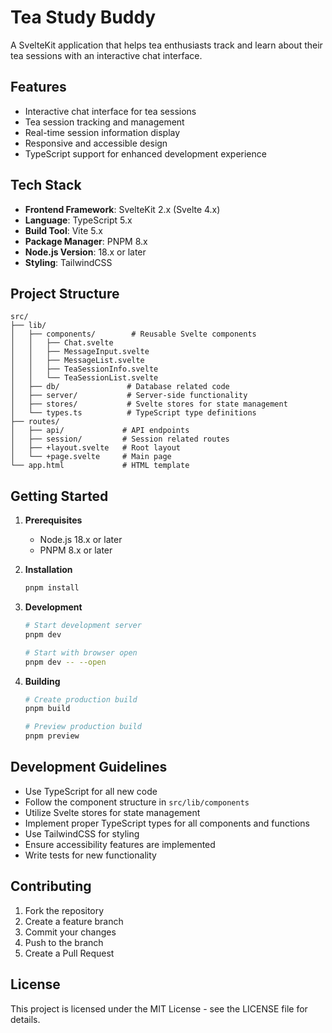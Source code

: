 # Tea Study Buddy

A SvelteKit application that helps tea enthusiasts track and learn about their tea sessions with an interactive chat interface.

## Features

- Interactive chat interface for tea sessions
- Tea session tracking and management
- Real-time session information display
- Responsive and accessible design
- TypeScript support for enhanced development experience

## Tech Stack

- **Frontend Framework**: SvelteKit 2.x (Svelte 4.x)
- **Language**: TypeScript 5.x
- **Build Tool**: Vite 5.x
- **Package Manager**: PNPM 8.x
- **Node.js Version**: 18.x or later
- **Styling**: TailwindCSS

## Project Structure

```
src/
├── lib/
│   ├── components/        # Reusable Svelte components
│   │   ├── Chat.svelte
│   │   ├── MessageInput.svelte
│   │   ├── MessageList.svelte
│   │   ├── TeaSessionInfo.svelte
│   │   └── TeaSessionList.svelte
│   ├── db/               # Database related code
│   ├── server/           # Server-side functionality
│   ├── stores/           # Svelte stores for state management
│   └── types.ts          # TypeScript type definitions
├── routes/
│   ├── api/             # API endpoints
│   ├── session/         # Session related routes
│   ├── +layout.svelte   # Root layout
│   └── +page.svelte     # Main page
└── app.html             # HTML template
```

## Getting Started

1. **Prerequisites**
   - Node.js 18.x or later
   - PNPM 8.x or later

2. **Installation**
   ```bash
   pnpm install
   ```

3. **Development**
   ```bash
   # Start development server
   pnpm dev

   # Start with browser open
   pnpm dev -- --open
   ```

4. **Building**
   ```bash
   # Create production build
   pnpm build

   # Preview production build
   pnpm preview
   ```

## Development Guidelines

- Use TypeScript for all new code
- Follow the component structure in `src/lib/components`
- Utilize Svelte stores for state management
- Implement proper TypeScript types for all components and functions
- Use TailwindCSS for styling
- Ensure accessibility features are implemented
- Write tests for new functionality

## Contributing

1. Fork the repository
2. Create a feature branch
3. Commit your changes
4. Push to the branch
5. Create a Pull Request

## License

This project is licensed under the MIT License - see the LICENSE file for details.
